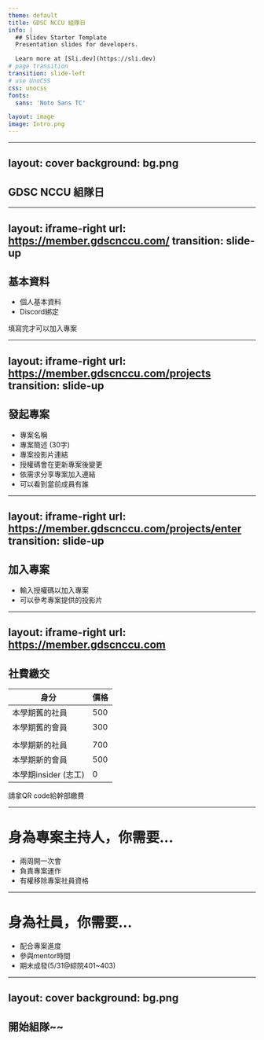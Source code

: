 ```yaml
---
theme: default
title: GDSC NCCU 組隊日
info: |
  ## Slidev Starter Template
  Presentation slides for developers.

  Learn more at [Sli.dev](https://sli.dev)
# page transition
transition: slide-left
# use UnoCSS
css: unocss
fonts:
  sans: 'Noto Sans TC'

layout: image
image: Intro.png
---
```


<style scoped>
  .slidev-page {
    @apply z-20
  }

</style>

---
layout: cover
background: bg.png
---

## GDSC NCCU 組隊日

---
layout: iframe-right
url: https://member.gdscnccu.com/
transition: slide-up
---

## **基本資料**

<v-clicks>

- 個人基本資料
- Discord綁定

</v-clicks>

<v-click>

<div class="rounded-md bg-red-200 p-2 text-zinc-800">
  <uim-rocket class="text-xl text-red-400" />
  填寫完才可以加入專案
</div>


</v-click>

---
layout: iframe-right
url: https://member.gdscnccu.com/projects
transition: slide-up
---

## **發起專案**

<v-clicks>

- 專案名稱
- 專案簡述 (30字)
- 專案投影片連結
- 授權碼會在更新專案後變更
- 依需求分享專案加入連結
- 可以看到當前成員有誰

</v-clicks>

---
layout: iframe-right
url: https://member.gdscnccu.com/projects/enter
transition: slide-up
---

## **加入專案**

<v-clicks>

- 輸入授權碼以加入專案
- 可以參考專案提供的投影片

</v-clicks>

---
layout: iframe-right
url: https://member.gdscnccu.com
---

## **社費繳交**

| 身分                | 價格        |
| ------------------- | ----------- |
| 本學期<span class="text-red-500">舊的</span>社員      | <span class="text-red-500">500</span>         |
| 本學期<span class="text-red-500">舊的</span>會員       | <span class="text-red-500">300</span>         |
| | |
| 本學期新的社員       | 700         |
| 本學期新的會員       | 500         |
| 本學期insider (志工) | 0            |

<div class="rounded-md bg-blue-300 mt-2 p-2 text-black" v-click>
  請拿QR code給幹部繳費
</div>

---

# **身為專案主持人，你需要...**

<v-clicks>

- 兩周開一次會
- 負責專案運作
- 有權移除專案社員資格

</v-clicks>

---

# **身為社員，你需要...**

<v-clicks>

- 配合專案進度
- 參與mentor時間
- 期末成發(5/31@綜院401~403)

</v-clicks>

---
layout: cover
background: bg.png
---

## 開始組隊~~